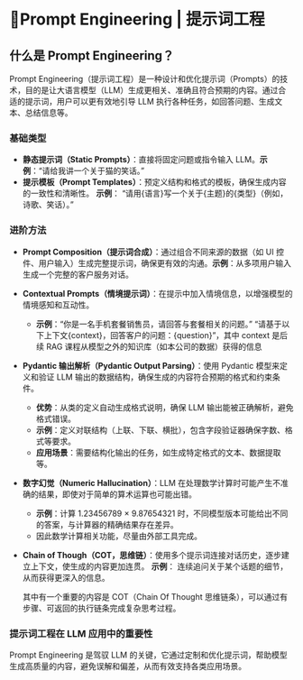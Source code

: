 # 📖Prompt Engineering | 提示词工程

## 什么是 Prompt Engineering？

Prompt Engineering（提示词工程）是一种设计和优化提示词（Prompts）的技术，目的是让大语言模型（LLM）生成更相关、准确且符合预期的内容。通过合适的提示词，用户可以更有效地引导 LLM 执行各种任务，如回答问题、生成文本、总结信息等。

### 基础类型

- **静态提示词（Static Prompts）**：直接将固定问题或指令输入 LLM。**示例**：“请给我讲一个关于猫的笑话。”
- **提示模板（Prompt Templates）**：预定义结构和格式的模板，确保生成内容的一致性和清晰性。
  **示例**：
  “请用{语言}写一个关于{主题}的{类型}（例如，诗歌、笑话）。”

### 进阶方法

- **Prompt Composition（提示词合成）**：通过组合不同来源的数据（如 UI 控件、用户输入）生成完整提示词，确保更有效的沟通。**示例**：从多项用户输入生成一个完整的客户服务对话。
- **Contextual Prompts（情境提示词）**：在提示中加入情境信息，以增强模型的情境感知和互动性。

  - **示例**：“你是一名手机套餐销售员，请回答与套餐相关的问题。”
    “请基于以下上下文{context}，回答客户的问题：{question}”，其中 context 是后续 RAG 课程从模型之外的知识库（如本公司的数据）获得的信息

- **Pydantic 输出解析（Pydantic Output Parsing）**：使用 Pydantic 模型来定义和验证 LLM 输出的数据结构，确保生成的内容符合预期的格式和约束条件。

  - **优势**：从类的定义自动生成格式说明，确保 LLM 输出能被正确解析，避免格式错误。
  - **示例**：定义对联结构（上联、下联、横批），包含字段验证器确保字数、格式等要求。
  - **应用场景**：需要结构化输出的任务，如生成特定格式的文本、数据提取等。

- **数字幻觉（Numeric Hallucination）**：LLM 在处理数学计算时可能产生不准确的结果，即使对于简单的算术运算也可能出错。

  - **示例**：计算 1.23456789 × 9.87654321 时，不同模型版本可能给出不同的答案，与计算器的精确结果存在差异。
  - 因此数学计算相关功能，尽量由外部工具完成。

- **Chain of Though（COT，思维链）**：使用多个提示词连接对话历史，逐步建立上下文，使生成的内容更加连贯。
  **示例**：
  连续追问关于某个话题的细节，从而获得更深入的信息。

  其中有一个重要的内容是 COT（Chain Of Thought 思维链条），可以通过有步骤、可返回的执行链条完成复杂思考过程。

### 提示词工程在 LLM 应用中的重要性

Prompt Engineering 是驾驭 LLM 的关键，它通过定制和优化提示词，帮助模型生成高质量的内容，避免误解和偏差，从而有效支持各类应用场景。
